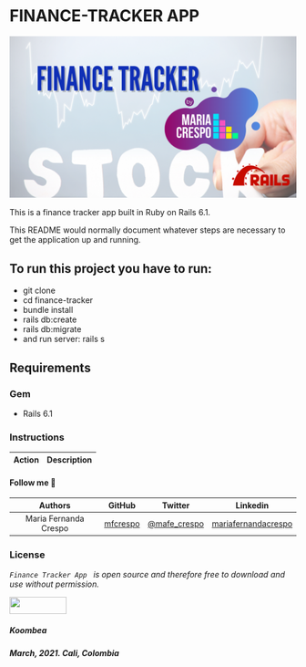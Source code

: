 # FINANCE-TRACKER APP

![](https://github.com/mfcrespo/projects-RoR/blob/main/finance-tracker/app/assets/images/finance_tracker.png)

This is a finance tracker app built in Ruby on Rails 6.1.

This README would normally document whatever steps are necessary to get the
application up and running.

## To run this project you have to run:
* git clone <repo>
* cd finance-tracker
* bundle install
* rails db:create
* rails db:migrate
* and run server: rails s

## Requirements

### Gem
* Rails 6.1

### Instructions

| **Action** | **Description** |
|---|---|


#### Follow me 💬

| Authors | GitHub | Twitter | Linkedin |
| :---: | :---: | :---: | :---: |
| Maria Fernanda Crespo | [mfcrespo](https://github.com/mfcrespo) | [@mafe_crespo](https://twitter.com/mafe_crespo) | [mariafernandacrespo](https://www.linkedin.com/in/mariafernandacrespo) |

### License
*`Finance Tracker App ` is open source and therefore free to download and use without permission.*

<a href="url"><img src="https://www.python.org.co/usuarios/koombea/koombea-horizontal.png" align="middle" width="100" height="30"></a>

##### Koombea
##### March, 2021. Cali, Colombia